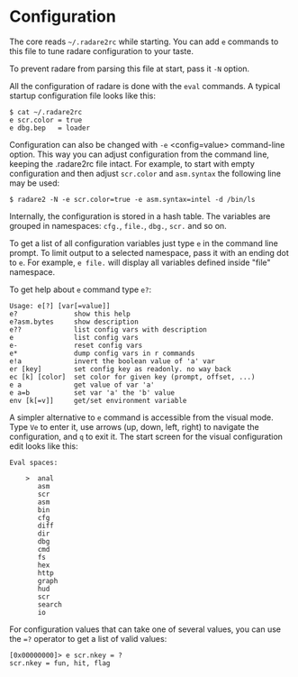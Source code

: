 # Configuration

The core reads `~/.radare2rc` while starting. You can add `e` commands to this file to tune radare configuration to your taste.

To prevent radare from parsing this file at start, pass it `-N` option.

All the configuration of radare is done with the `eval` commands. A typical startup configuration file looks like this:

    $ cat ~/.radare2rc
    e scr.color = true
    e dbg.bep   = loader

Configuration can also be changed with `-e` <config=value> command-line option. This way you can adjust configuration from the command line, keeping the .radare2rc file intact. For example, to start with empty configuration and then adjust `scr.color` and `asm.syntax` the following line may be used:

    $ radare2 -N -e scr.color=true -e asm.syntax=intel -d /bin/ls

Internally, the configuration is stored in a hash table. The variables are grouped in namespaces: `cfg.`, `file.`, `dbg.`, `scr.` and so on.

To get a list of all configuration variables just type `e` in the command line prompt. To limit output to a selected namespace, pass it with an ending dot to `e`. For example, `e file.` will display all variables defined inside "file" namespace.

To get help about `e` command type `e?`:

```
Usage: e[?] [var[=value]]
e?              show this help
e?asm.bytes     show description
e??             list config vars with description
e               list config vars
e-              reset config vars
e*              dump config vars in r commands
e!a             invert the boolean value of 'a' var
er [key]        set config key as readonly. no way back
ec [k] [color]  set color for given key (prompt, offset, ...)
e a             get value of var 'a'
e a=b           set var 'a' the 'b' value
env [k[=v]]     get/set environment variable
```

A simpler alternative to `e` command is accessible from the visual mode. Type `Ve` to enter it, use arrows (up, down, left, right) to navigate the configuration, and `q` to exit it. The start screen for the visual configuration edit looks like this:

```
Eval spaces:                                                                   

    >  anal
       asm
       scr
       asm
       bin
       cfg
       diff
       dir
       dbg
       cmd
       fs
       hex
       http
       graph
       hud
       scr
       search
       io
```

For configuration values that can take one of several values, you can use the `=?` operator to get a list
of valid values:

```
[0x00000000]> e scr.nkey = ?
scr.nkey = fun, hit, flag
```
